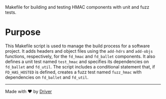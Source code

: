 <!--------------------------------------------------------------------------------->
<!-- IMPORTANT: This file is auto-generated by Driver (https://driver.ai). -------->
<!-- Manual edits may be overwritten on future commits. --------------------------->
<!--------------------------------------------------------------------------------->

Makefile for building and testing HMAC components with unit and fuzz tests.

# Purpose
This Makefile script is used to manage the build process for a software project. It adds headers and object files using the `add-hdrs` and `add-objs` functions, respectively, for the `fd_hmac` and `fd_ballet` components. It also defines a unit test named `test_hmac` and specifies its dependencies on `fd_ballet` and `fd_util`. The script includes a conditional statement that, if `FD_HAS_HOSTED` is defined, creates a fuzz test named `fuzz_hmac` with dependencies on `fd_ballet` and `fd_util`.

---
Made with ❤️ by [Driver](https://www.driver.ai/)